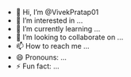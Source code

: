 - 👋 Hi, I’m @VivekPratap01
- 👀 I’m interested in ...
- 🌱 I’m currently learning ...
- 💞️ I’m looking to collaborate on ...
- 📫 How to reach me ...
- 😄 Pronouns: ...
- ⚡ Fun fact: ...

<!---
VivekPratap01/VivekPratap01 is a ✨ special ✨ repository because its `README.md` (this file) appears on your GitHub profile.
You can click the Preview link to take a look at your changes.
--
don't do anything in my web
off all system 
